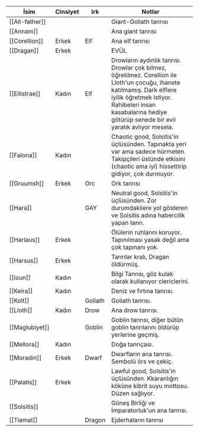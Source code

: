 | İsim | Cinsiyet | Irk | Notlar |  
| --- | --- | --- | --- |  
| [[All-father]] |  |  | Giant-Goliath tanrısı |  
| [[Annam]] |  |  | Ana giant tanrısı |  
| [[Corellion]] | Erkek | Elf | Ana elf tanrısı |  
| [[Dragan]] | Erkek |  | EVÜL |  
| [[Eilistrae]] | Kadın | Elf | Drowların aydınlık tanrısı. Drowlar çok bilmez, öğretilmez. Corellion ile Lloth'un çocuğu, ihanete katılmamış. Dark elflere iyilik öğretmek istiyor. Rahibeleri insan kasabalarına hediye götürüp senede bir evil yaratık avlıyor mesela. |  
| [[Falona]] | Kadın |  | Chaotic good, Solsitis'in üçlüsünden. Tapınakta yeri var ama sadece hürmeten. Takipçileri üstünde etkisini (chaotic ama iyi) hissettirip gidiyor, çok durmuyor. |  
| [[Gruumsh]] | Erkek | Orc | Ork tanrısı |  
| [[Hara]] |  | GAY | Neutral good, Solsitis'in üçlüsünden. Zor durumdakilere yol gösteren ve Solsitis adına habercilik yapan tanrı. |  
| [[Harlaus]] | Erkek |  | Ölülerin ruhlarını koruyor. Tapınılması yasak değil ama çok tapınanı yok. |  
| [[Harsus]] | Erkek |  | Tanrılar kralı, Dragan öldürmüş. |  
| [[Ioun]] | Kadın |  | Bilgi Tanrısı, göz kulak olarak kullanıyor clericlerini. |  
| [[Keira]] | Kadın |  | Deniz ve fırtına tanrısı. |  
| [[Kolt]] |  | Goliath | Goliath tanrısı. |  
| [[Lloth]] | Kadın | Drow | Ana drow tanrısı. |  
| [[Maglubiyet]] |  | Goblin | Goblin tanrısı, diğer bütün goblin tanrılarını öldürüp yerlerine geçmiş. |  
| [[Mellora]] | Kadın |  | Doğa tanrıçası. |  
| [[Moradin]] | Erkek | Dwarf | Dwarfların ana tanrısı. Sembolü örs ve çekiç. |  
| [[Palatis]] | Erkek |  | Lawful good, Solsitis'in üçlüsünden. Kkaranlığın köküne kibrit suyu mottosu. Düzen sağlıyor. |  
| [[Solsitis]] |  |  | Güneş Birliği ve İmparatorluk'un ana tanrısı. |  
| [[Tiamat]] |  | Dragon | Ejderhaların tanrısı |  
